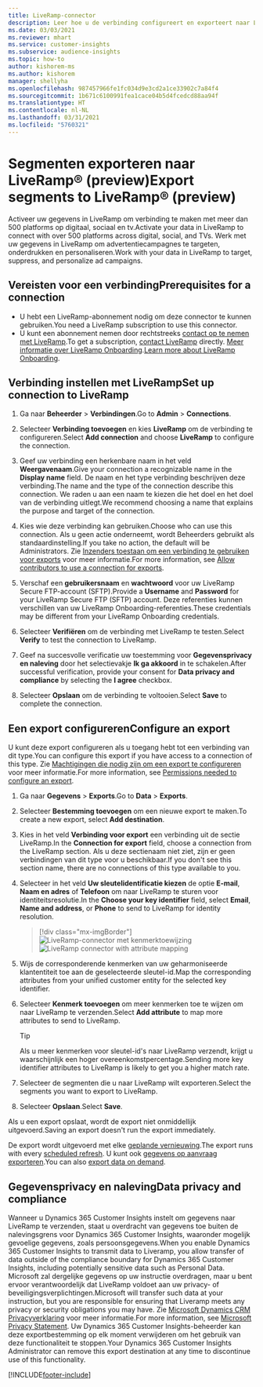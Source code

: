 ```yaml
---
title: LiveRamp-connector
description: Leer hoe u de verbinding configureert en exporteert naar LiveRamp.
ms.date: 03/03/2021
ms.reviewer: mhart
ms.service: customer-insights
ms.subservice: audience-insights
ms.topic: how-to
author: kishorem-ms
ms.author: kishorem
manager: shellyha
ms.openlocfilehash: 987457966fe1fc034d9e3cd2a1ce33902c7a84f4
ms.sourcegitcommit: 1b671c6100991fea1cace04b5d4fcedcd88aa94f
ms.translationtype: HT
ms.contentlocale: nl-NL
ms.lasthandoff: 03/31/2021
ms.locfileid: "5760321"
---
```

# <a name="export-segments-to-liverampreg-preview"></a><span data-ttu-id="a32ef-103">Segmenten exporteren naar LiveRamp&reg; (preview)</span><span class="sxs-lookup"><span data-stu-id="a32ef-103">Export segments to LiveRamp&reg; (preview)</span></span>

<span data-ttu-id="a32ef-104">Activeer uw gegevens in LiveRamp om verbinding te maken met meer dan 500 platforms op digitaal, sociaal en tv.</span><span class="sxs-lookup"><span data-stu-id="a32ef-104">Activate your data in LiveRamp to connect with over 500 platforms across digital, social, and TVs.</span></span> <span data-ttu-id="a32ef-105">Werk met uw gegevens in LiveRamp om advertentiecampagnes te targeten, onderdrukken en personaliseren.</span><span class="sxs-lookup"><span data-stu-id="a32ef-105">Work with your data in LiveRamp to target, suppress, and personalize ad campaigns.</span></span>

## <a name="prerequisites-for-a-connection"></a><span data-ttu-id="a32ef-106">Vereisten voor een verbinding</span><span class="sxs-lookup"><span data-stu-id="a32ef-106">Prerequisites for a connection</span></span>

- <span data-ttu-id="a32ef-107">U hebt een LiveRamp-abonnement nodig om deze connector te kunnen gebruiken.</span><span class="sxs-lookup"><span data-stu-id="a32ef-107">You need a LiveRamp subscription to use this connector.</span></span>
- <span data-ttu-id="a32ef-108">U kunt een abonnement nemen door rechtstreeks [contact op te nemen met LiveRamp](https://liveramp.com/contact/).</span><span class="sxs-lookup"><span data-stu-id="a32ef-108">To get a subscription, [contact LiveRamp](https://liveramp.com/contact/) directly.</span></span> <span data-ttu-id="a32ef-109">[Meer informatie over LiveRamp Onboarding](https://liveramp.com/our-platform/data-onboarding/).</span><span class="sxs-lookup"><span data-stu-id="a32ef-109">[Learn more about LiveRamp Onboarding](https://liveramp.com/our-platform/data-onboarding/).</span></span>

## <a name="set-up-connection-to-liveramp"></a><span data-ttu-id="a32ef-110">Verbinding instellen met LiveRamp</span><span class="sxs-lookup"><span data-stu-id="a32ef-110">Set up connection to LiveRamp</span></span>

1. <span data-ttu-id="a32ef-111">Ga naar **Beheerder** > **Verbindingen**.</span><span class="sxs-lookup"><span data-stu-id="a32ef-111">Go to **Admin** > **Connections**.</span></span>

1. <span data-ttu-id="a32ef-112">Selecteer **Verbinding toevoegen** en kies **LiveRamp** om de verbinding te configureren.</span><span class="sxs-lookup"><span data-stu-id="a32ef-112">Select **Add connection** and choose **LiveRamp** to configure the connection.</span></span>

1. <span data-ttu-id="a32ef-113">Geef uw verbinding een herkenbare naam in het veld **Weergavenaam**.</span><span class="sxs-lookup"><span data-stu-id="a32ef-113">Give your connection a recognizable name in the **Display name** field.</span></span> <span data-ttu-id="a32ef-114">De naam en het type verbinding beschrijven deze verbinding.</span><span class="sxs-lookup"><span data-stu-id="a32ef-114">The name and the type of the connection describe this connection.</span></span> <span data-ttu-id="a32ef-115">We raden u aan een naam te kiezen die het doel en het doel van de verbinding uitlegt.</span><span class="sxs-lookup"><span data-stu-id="a32ef-115">We recommend choosing a name that explains the purpose and target of the connection.</span></span>

1. <span data-ttu-id="a32ef-116">Kies wie deze verbinding kan gebruiken.</span><span class="sxs-lookup"><span data-stu-id="a32ef-116">Choose who can use this connection.</span></span> <span data-ttu-id="a32ef-117">Als u geen actie onderneemt, wordt Beheerders gebruikt als standaardinstelling.</span><span class="sxs-lookup"><span data-stu-id="a32ef-117">If you take no action, the default will be Administrators.</span></span> <span data-ttu-id="a32ef-118">Zie [Inzenders toestaan om een verbinding te gebruiken voor exports](connections.md#allow-contributors-to-use-a-connection-for-exports) voor meer informatie.</span><span class="sxs-lookup"><span data-stu-id="a32ef-118">For more information, see [Allow contributors to use a connection for exports](connections.md#allow-contributors-to-use-a-connection-for-exports).</span></span>

1. <span data-ttu-id="a32ef-119">Verschaf een **gebruikersnaam** en **wachtwoord** voor uw LiveRamp Secure FTP-account (SFTP).</span><span class="sxs-lookup"><span data-stu-id="a32ef-119">Provide a **Username** and **Password** for your LiveRamp Secure FTP (SFTP) account.</span></span>
<span data-ttu-id="a32ef-120">Deze referenties kunnen verschillen van uw LiveRamp Onboarding-referenties.</span><span class="sxs-lookup"><span data-stu-id="a32ef-120">These credentials may be different from your LiveRamp Onboarding credentials.</span></span>

1. <span data-ttu-id="a32ef-121">Selecteer **Verifiëren** om de verbinding met LiveRamp te testen.</span><span class="sxs-lookup"><span data-stu-id="a32ef-121">Select **Verify** to test the connection to LiveRamp.</span></span>

1. <span data-ttu-id="a32ef-122">Geef na succesvolle verificatie uw toestemming voor **Gegevensprivacy en naleving** door het selectievakje **Ik ga akkoord** in te schakelen.</span><span class="sxs-lookup"><span data-stu-id="a32ef-122">After successful verification, provide your consent for **Data privacy and compliance** by selecting the **I agree** checkbox.</span></span>

1. <span data-ttu-id="a32ef-123">Selecteer **Opslaan** om de verbinding te voltooien.</span><span class="sxs-lookup"><span data-stu-id="a32ef-123">Select **Save** to complete the connection.</span></span>

## <a name="configure-an-export"></a><span data-ttu-id="a32ef-124">Een export configureren</span><span class="sxs-lookup"><span data-stu-id="a32ef-124">Configure an export</span></span>

<span data-ttu-id="a32ef-125">U kunt deze export configureren als u toegang hebt tot een verbinding van dit type.</span><span class="sxs-lookup"><span data-stu-id="a32ef-125">You can configure this export if you have access to a connection of this type.</span></span> <span data-ttu-id="a32ef-126">Zie [Machtigingen die nodig zijn om een export te configureren](export-destinations.md#set-up-a-new-export) voor meer informatie.</span><span class="sxs-lookup"><span data-stu-id="a32ef-126">For more information, see [Permissions needed to configure an export](export-destinations.md#set-up-a-new-export).</span></span>

1. <span data-ttu-id="a32ef-127">Ga naar **Gegevens** > **Exports**.</span><span class="sxs-lookup"><span data-stu-id="a32ef-127">Go to **Data** > **Exports**.</span></span>

1. <span data-ttu-id="a32ef-128">Selecteer **Bestemming toevoegen** om een nieuwe export te maken.</span><span class="sxs-lookup"><span data-stu-id="a32ef-128">To create a new export, select **Add destination**.</span></span>

1. <span data-ttu-id="a32ef-129">Kies in het veld **Verbinding voor export** een verbinding uit de sectie LiveRamp.</span><span class="sxs-lookup"><span data-stu-id="a32ef-129">In the **Connection for export** field, choose a connection from the LiveRamp section.</span></span> <span data-ttu-id="a32ef-130">Als u deze sectienaam niet ziet, zijn er geen verbindingen van dit type voor u beschikbaar.</span><span class="sxs-lookup"><span data-stu-id="a32ef-130">If you don't see this section name, there are no connections of this type available to you.</span></span>

1. <span data-ttu-id="a32ef-131">Selecteer in het veld **Uw sleutelidentificatie kiezen** de optie **E-mail**, **Naam en adres** of **Telefoon** om naar LiveRamp te sturen voor identiteitsresolutie.</span><span class="sxs-lookup"><span data-stu-id="a32ef-131">In the **Choose your key identifier** field, select **Email**,  **Name and address**, or **Phone** to send to LiveRamp for identity resolution.</span></span>
   > [!div class="mx-imgBorder"]
   > <span data-ttu-id="a32ef-132">![LiveRamp-connector met kenmerktoewijzing](media/export-liveramp-segments.png "LiveRamp-connector met kenmerktoewijzing")</span><span class="sxs-lookup"><span data-stu-id="a32ef-132">![LiveRamp connector with attribute mapping](media/export-liveramp-segments.png "LiveRamp connector with attribute mapping")</span></span>

1. <span data-ttu-id="a32ef-133">Wijs de corresponderende kenmerken van uw geharmoniseerde klantentiteit toe aan de geselecteerde sleutel-id.</span><span class="sxs-lookup"><span data-stu-id="a32ef-133">Map the corresponding attributes from your unified customer entity for the selected key identifier.</span></span>

1. <span data-ttu-id="a32ef-134">Selecteer **Kenmerk toevoegen** om meer kenmerken toe te wijzen om naar LiveRamp te verzenden.</span><span class="sxs-lookup"><span data-stu-id="a32ef-134">Select **Add attribute** to map more attributes to send to LiveRamp.</span></span>

   > [!TIP]
   > <span data-ttu-id="a32ef-135">Als u meer kenmerken voor sleutel-id's naar LiveRamp verzendt, krijgt u waarschijnlijk een hoger overeenkomstpercentage.</span><span class="sxs-lookup"><span data-stu-id="a32ef-135">Sending more key identifier attributes to LiveRamp is likely to get you a higher match rate.</span></span>

1. <span data-ttu-id="a32ef-136">Selecteer de segmenten die u naar LiveRamp wilt exporteren.</span><span class="sxs-lookup"><span data-stu-id="a32ef-136">Select the segments you want to export to LiveRamp.</span></span>

1. <span data-ttu-id="a32ef-137">Selecteer **Opslaan**.</span><span class="sxs-lookup"><span data-stu-id="a32ef-137">Select **Save**.</span></span>

<span data-ttu-id="a32ef-138">Als u een export opslaat, wordt de export niet onmiddellijk uitgevoerd.</span><span class="sxs-lookup"><span data-stu-id="a32ef-138">Saving an export doesn't run the export immediately.</span></span>

<span data-ttu-id="a32ef-139">De export wordt uitgevoerd met elke [geplande vernieuwing](system.md#schedule-tab).</span><span class="sxs-lookup"><span data-stu-id="a32ef-139">The export runs with every [scheduled refresh](system.md#schedule-tab).</span></span> <span data-ttu-id="a32ef-140">U kunt ook [gegevens op aanvraag exporteren](export-destinations.md#run-exports-on-demand).</span><span class="sxs-lookup"><span data-stu-id="a32ef-140">You can also [export data on demand](export-destinations.md#run-exports-on-demand).</span></span> 


## <a name="data-privacy-and-compliance"></a><span data-ttu-id="a32ef-141">Gegevensprivacy en naleving</span><span class="sxs-lookup"><span data-stu-id="a32ef-141">Data privacy and compliance</span></span>

<span data-ttu-id="a32ef-142">Wanneer u Dynamics 365 Customer Insights instelt om gegevens naar LiveRamp te verzenden, staat u overdracht van gegevens toe buiten de nalevingsgrens voor Dynamics 365 Customer Insights, waaronder mogelijk gevoelige gegevens, zoals persoonsgegevens.</span><span class="sxs-lookup"><span data-stu-id="a32ef-142">When you enable Dynamics 365 Customer Insights to transmit data to Liveramp, you allow transfer of data outside of the compliance boundary for Dynamics 365 Customer Insights, including potentially sensitive data such as Personal Data.</span></span> <span data-ttu-id="a32ef-143">Microsoft zal dergelijke gegevens op uw instructie overdragen, maar u bent ervoor verantwoordelijk dat LiveRamp voldoet aan uw privacy- of beveiligingsverplichtingen.</span><span class="sxs-lookup"><span data-stu-id="a32ef-143">Microsoft will transfer such data at your instruction, but you are responsible for ensuring that Liveramp meets any privacy or security obligations you may have.</span></span> <span data-ttu-id="a32ef-144">Zie [Microsoft Dynamics CRM Privacyverklaring](https://go.microsoft.com/fwlink/?linkid=396732) voor meer informatie.</span><span class="sxs-lookup"><span data-stu-id="a32ef-144">For more information, see [Microsoft Privacy Statement](https://go.microsoft.com/fwlink/?linkid=396732).</span></span>
<span data-ttu-id="a32ef-145">Uw Dynamics 365 Customer Insights-beheerder kan deze exportbestemming op elk moment verwijderen om het gebruik van deze functionaliteit te stoppen.</span><span class="sxs-lookup"><span data-stu-id="a32ef-145">Your Dynamics 365 Customer Insights Administrator can remove this export destination at any time to discontinue use of this functionality.</span></span>

[!INCLUDE[footer-include](../includes/footer-banner.md)]
